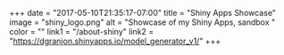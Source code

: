 +++
  date = "2017-05-10T21:35:17-07:00"
  title = "Shiny Apps Showcase"
  image = "shiny_logo.png"
  alt = "Showcase of my Shiny Apps, sandbox "
  color = ""
  link1 = "/about-shiny"
  link2 = "https://dgranjon.shinyapps.io/model_generator_v1/"
+++
    